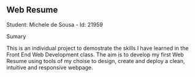## Web Resume

Student: Michele de Sousa - Id: 21959

Sumary

This is an individual project to demostrate the skills I have learned in the Front End Web Development class.
The aim is to develop my first Web Resume using tools of my choise to design, create and deploy a clean, intuitive and responsive webpage. 
